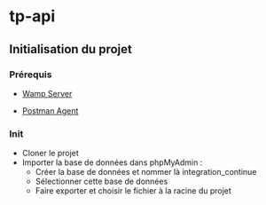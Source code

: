 # tp-api

## Initialisation du projet

### Prérequis

* [Wamp Server](https://www.wampserver.com/)

* [Postman Agent](https://www.postman.com/downloads/)

### Init

* Cloner le projet
* Importer la base de données dans phpMyAdmin :
    - Créer la base de données et nommer là integration_continue
    - Sélectionner cette base de données
    - Faire exporter et choisir le fichier à la racine du projet
